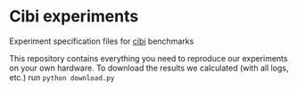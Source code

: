 # Cibi experiments

Experiment specification files for [cibi](https://github.com/vadim0x60/cibi) benchmarks

This repository contains everything you need to reproduce our experiments on your own hardware.
To download the results we calculated (with all logs, etc.) run `python download.py`